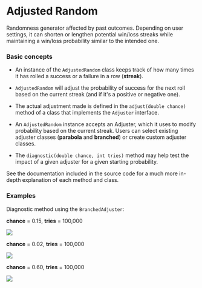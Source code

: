 # Adjusted Random

Randomness generator affected by past outcomes. Depending on user settings, it can shorten or lengthen potential win/loss streaks while maintaining a win/loss probability similar to the intended one.

### Basic concepts

- An instance of the ```AdjustedRandom``` class keeps track of how many times it has rolled a success or a failure in a row (**streak**). 

- ```AdjustedRandom``` will adjust the probability of success for the next roll based on the current streak (and if it's a positive or negative one).

- The actual adjustment made is defined in the ```adjust(double chance)``` method of a class that implements the ```Adjuster``` interface. 

- An ```AdjustedRandom``` instance accepts an Adjuster, which it uses to modify probability based on the current streak. Users can select existing adjuster classes (**parabola** and **branched**) or create custom adjuster classes.

- The ```diagnostic(double chance, int tries)``` method may help test the impact of a given adjuster for a given starting probability.

See the documentation included in the source code for a much more in-depth explanation of each method and class.

### Examples

Diagnostic method using the ```BranchedAdjuster```:

**chance** = 0.15, **tries** = 100,000

![](https://i.imgur.com/qrFYq7l.png)

**chance** = 0.02, **tries** = 100,000

![](https://i.imgur.com/eRBzNF1.png)

**chance** = 0.60, **tries** = 100,000

![](https://i.imgur.com/Gz9Gm8i.png)
